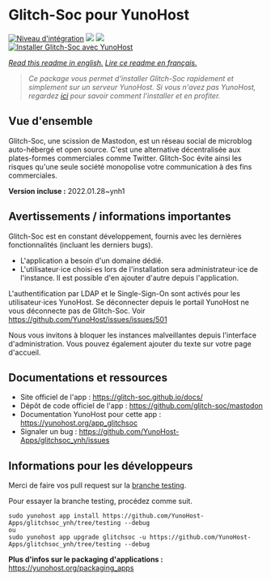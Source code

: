 # Glitch-Soc pour YunoHost

[![Niveau d'intégration](https://dash.yunohost.org/integration/glitchsoc.svg)](https://dash.yunohost.org/appci/app/glitchsoc) ![](https://ci-apps.yunohost.org/ci/badges/glitchsoc.status.svg) ![](https://ci-apps.yunohost.org/ci/badges/glitchsoc.maintain.svg)  
[![Installer Glitch-Soc avec YunoHost](https://install-app.yunohost.org/install-with-yunohost.svg)](https://install-app.yunohost.org/?app=glitchsoc)

*[Read this readme in english.](./README.md)*
*[Lire ce readme en français.](./README_fr.md)*

> *Ce package vous permet d'installer Glitch-Soc rapidement et simplement sur un serveur YunoHost.
Si vous n'avez pas YunoHost, regardez [ici](https://yunohost.org/#/install) pour savoir comment l'installer et en profiter.*

## Vue d'ensemble

Glitch-Soc, une scission de Mastodon, est un réseau social de microblog auto-hébergé et open source. C'est une alternative décentralisée aux plates-formes commerciales comme Twitter. Glitch-Soc évite ainsi les risques qu'une seule société monopolise votre communication à des fins commerciales.


**Version incluse :** 2022.01.28~ynh1



## Avertissements / informations importantes

Glitch-Soc est en constant développement, fournis avec les dernières fonctionnalités (incluant les derniers bugs).

* L'application a besoin d'un domaine dédié.
* L'utilisateur⋅ice choisi⋅es lors de l'installation sera administrateur⋅ice de l'instance. Il est possible d'en ajouter d'autre depuis l'application.

L'authentification par LDAP et le Single-Sign-On sont activés pour les utilisateur⋅ices YunoHost. Se déconnecter depuis le portail YunoHost ne vous déconnecte pas de Glitch-Soc. Voir https://github.com/YunoHost/issues/issues/501

Nous vous invitons à bloquer les instances malveillantes depuis l'interface d'administration. Vous pouvez également ajouter du texte sur votre page d'accueil.

## Documentations et ressources

* Site officiel de l'app : https://glitch-soc.github.io/docs/
* Dépôt de code officiel de l'app : https://github.com/glitch-soc/mastodon
* Documentation YunoHost pour cette app : https://yunohost.org/app_glitchsoc
* Signaler un bug : https://github.com/YunoHost-Apps/glitchsoc_ynh/issues

## Informations pour les développeurs

Merci de faire vos pull request sur la [branche testing](https://github.com/YunoHost-Apps/glitchsoc_ynh/tree/testing).

Pour essayer la branche testing, procédez comme suit.
```
sudo yunohost app install https://github.com/YunoHost-Apps/glitchsoc_ynh/tree/testing --debug
ou
sudo yunohost app upgrade glitchsoc -u https://github.com/YunoHost-Apps/glitchsoc_ynh/tree/testing --debug
```

**Plus d'infos sur le packaging d'applications :** https://yunohost.org/packaging_apps